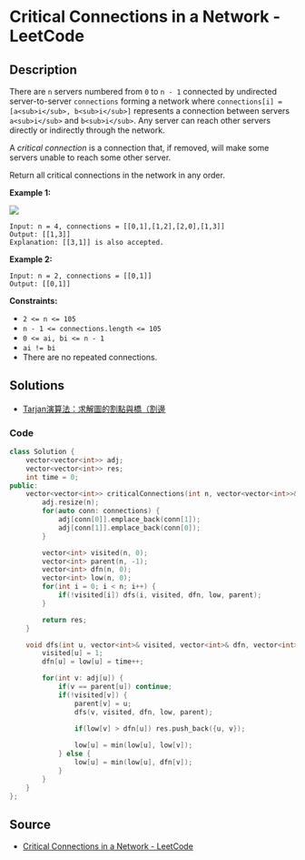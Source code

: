 # Critical Connections in a Network - LeetCode

## Description

There are `n` servers numbered from `0` to `n - 1` connected by undirected server-to-server `connections` forming a network where `connections[i] = [a<sub>i</sub>, b<sub>i</sub>]` represents a connection between servers `a<sub>i</sub>` and `b<sub>i</sub>`. Any server can reach other servers directly or indirectly through the network.

A _critical connection_ is a connection that, if removed, will make some servers unable to reach some other server.

Return all critical connections in the network in any order.

**Example 1:**

![](https://assets.leetcode.com/uploads/2019/09/03/1537_ex1_2.png)

```
Input: n = 4, connections = [[0,1],[1,2],[2,0],[1,3]]
Output: [[1,3]]
Explanation: [[3,1]] is also accepted.

```

**Example 2:**

```
Input: n = 2, connections = [[0,1]]
Output: [[0,1]]

```

**Constraints:**

*   `2 <= n <= 105`
*   `n - 1 <= connections.length <= 105`
*   `0 <= ai, bi <= n - 1`
*   `ai != bi`
*   There are no repeated connections.

## Solutions 

- [Tarjan演算法：求解圖的割點與橋（割邊](https://www.cnblogs.com/nullzx/p/7968110.html)

### Code

```cpp
class Solution {
    vector<vector<int>> adj;
    vector<vector<int>> res;
    int time = 0;
public:
    vector<vector<int>> criticalConnections(int n, vector<vector<int>>& connections) {
        adj.resize(n);
        for(auto conn: connections) {
            adj[conn[0]].emplace_back(conn[1]);
            adj[conn[1]].emplace_back(conn[0]);
        }

        vector<int> visited(n, 0);
        vector<int> parent(n, -1);
        vector<int> dfn(n, 0);
        vector<int> low(n, 0);
        for(int i = 0; i < n; i++) {
            if(!visited[i]) dfs(i, visited, dfn, low, parent);
        }

        return res;
    }

    void dfs(int u, vector<int>& visited, vector<int>& dfn, vector<int>& low, vector<int>& parent) {
        visited[u] = 1;
        dfn[u] = low[u] = time++;

        for(int v: adj[u]) {
            if(v == parent[u]) continue;
            if(!visited[v]) {
                parent[v] = u;
                dfs(v, visited, dfn, low, parent);

                if(low[v] > dfn[u]) res.push_back({u, v});
                
                low[u] = min(low[u], low[v]);
            } else {
                low[u] = min(low[u], dfn[v]);
            }
        }
    }
};
```

## Source
- [Critical Connections in a Network - LeetCode](https://leetcode.com/problems/critical-connections-in-a-network/description/)